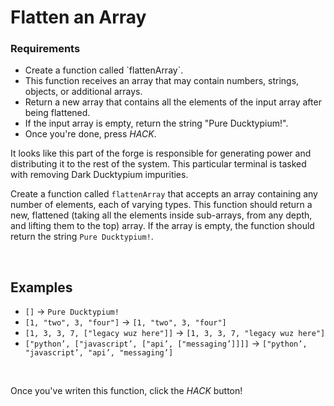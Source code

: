 # Flatten an Array

<div class="aside">
<h3>Requirements</h3>
<ul>
  <li>Create a function called `flattenArray`.</li>
  <li>This function receives an array that may contain numbers, strings, objects, or additional arrays.</li>
  <li>Return a new array that contains all the elements of the input array after being flattened.</li>
  <li>If the input array is empty, return the string "Pure Ducktypium!".</li>
  <li>Once you're done, press <em>HACK</em>.</li>
</ul>
</div>

It looks like this part of the forge is responsible for generating power and distributing it to the rest of the system. This particular terminal is tasked with removing Dark Ducktypium impurities.

Create a function called `flattenArray` that accepts an array containing any number of elements, each of varying types. This function should return a new, flattened (taking all the elements inside sub-arrays, from any depth, and lifting them to the top) array. If the array is empty, the function should return the string `Pure Ducktypium!`.

<br>

## Examples

- `[]` -> `Pure Ducktypium!`
- `[1, "two", 3, "four"]` -> `[1, "two", 3, "four"]`
- `[1, 3, 3, 7, ["legacy wuz here"]]` -> `[1, 3, 3, 7, "legacy wuz here"]`
- `["python’, ["javascript’, ["api’, ["messaging’]]]]` -> `["python’, "javascript’, "api’, "messaging’]`

<br>

Once you've writen this function, click the _HACK_ button!